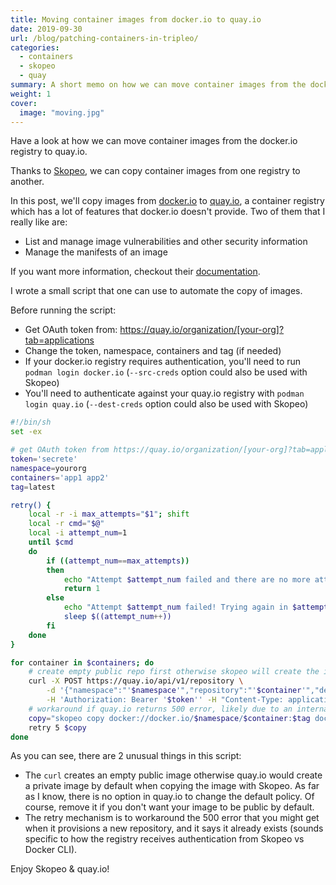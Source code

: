 ```yaml
---
title: Moving container images from docker.io to quay.io
date: 2019-09-30
url: /blog/patching-containers-in-tripleo/
categories:
  - containers
  - skopeo
  - quay
summary: A short memo on how we can move container images from the docker.io registry to quay.io.
weight: 1
cover:
  image: "moving.jpg"
---
```


Have a look at how we can move container images from the docker.io registry to quay.io.

<!--more-->

Thanks to [Skopeo](https://github.com/containers/skopeo#copying-images), we can copy container images from one registry to another.

In this post, we'll copy images from [docker.io](https://hub.docker.com/) to [quay.io](https://quay.io/), a container registry which has a lot of features that docker.io doesn't provide. Two of them that I really like are:

- List and manage image vulnerabilities and other security information
- Manage the manifests of an image

If you want more information, checkout their [documentation](https://docs.quay.io/).

I wrote a small script that one can use to automate the copy of images.

Before running the script:

- Get OAuth token from: https://quay.io/organization/[your-org]?tab=applications
- Change  the token, namespace, containers and tag (if needed)
- If your docker.io registry requires authentication, you'll need to run `podman login docker.io` (`--src-creds` option could also be used with Skopeo)
- You'll need to authenticate against your quay.io registry with `podman login quay.io` (`--dest-creds` option could also be used with Skopeo)

```bash
#!/bin/sh
set -ex

# get OAuth token from https://quay.io/organization/[your-org]?tab=applications
token='secrete'
namespace=yourorg
containers='app1 app2'
tag=latest

retry() {
    local -r -i max_attempts="$1"; shift
    local -r cmd="$@"
    local -i attempt_num=1
    until $cmd
    do
        if ((attempt_num==max_attempts))
        then
            echo "Attempt $attempt_num failed and there are no more attempts left!"
            return 1
        else
            echo "Attempt $attempt_num failed! Trying again in $attempt_num seconds..."
            sleep $((attempt_num++))
        fi
    done
}

for container in $containers; do
    # create empty public repo first otherwise skopeo will create the image as private
    curl -X POST https://quay.io/api/v1/repository \
        -d '{"namespace":"'$namespace'","repository":"'$container'","description":"Container image '$container'","visibility":"public"}' \
        -H 'Authorization: Bearer '$token'' -H "Content-Type: application/json"
    # workaround if quay.io returns 500 error, likely due to an internal bug when using skopeo against docker.io
    copy="skopeo copy docker://docker.io/$namespace/$container:$tag docker://quay.io/$namespace/$container:$tag"
    retry 5 $copy
done
```

As you can see, there are 2 unusual things in this script:

- The `curl` creates an empty public image otherwise quay.io would create a private image by default when copying the image with Skopeo. As far as I know, there is no option in quay.io to change the default policy. Of course, remove it if you don't want your image to be public by default.
- The retry mechanism is to workaround the 500 error that you might get when it provisions a new repository, and it says it already exists (sounds specific to how the registry receives authentication from Skopeo vs Docker CLI).

Enjoy Skopeo & quay.io!
